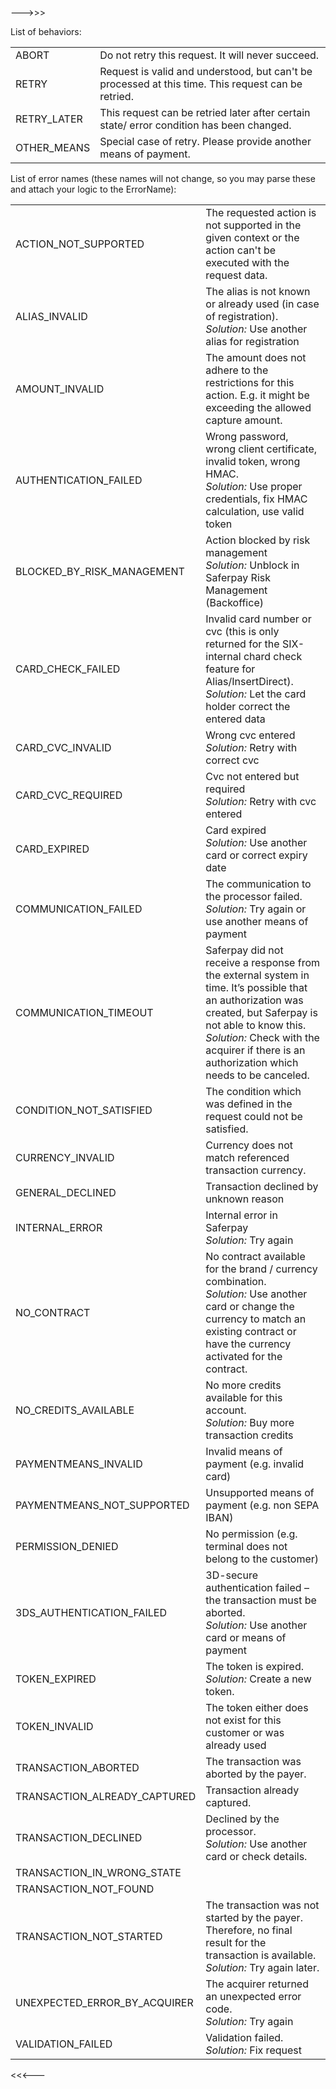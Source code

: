 ﻿--->>>

List of behaviors:

<table class="table table-striped">
  <tr>
    <td class="text-right col-sm-3">ABORT</td>
    <td class="col-sm-9">Do not retry this request. It will never succeed.</td>
  </tr>
  <tr>
    <td class="text-right">RETRY</td>
    <td>Request is valid and understood, but can't be processed at this time. This request can be retried.</td>
  </tr>
  <tr>
    <td class="text-right">RETRY_LATER</td>
    <td>This request can be retried later after certain state/ error condition has been changed.</td>
  </tr>
  <tr>
    <td class="text-right">OTHER_MEANS</td>
    <td>Special case of retry. Please provide another means of payment.</td>
  </tr>
</table>


List of error names (these names will not change, so you may parse these and attach your logic to the ErrorName):

<table class="table table-striped">
  <tr>
      <td class="text-right">ACTION_NOT_SUPPORTED</td>
      <td>
          The requested action is not supported in the given context or the action can't be executed with the request data.
      </td>
  </tr>
  <tr>
      <td class="text-right">ALIAS_INVALID</td>
      <td>
          The alias is not known or already used (in case of registration).<br />
          <i>Solution:</i> Use another alias for registration
      </td>
  </tr>
  <tr>
      <td class="text-right">AMOUNT_INVALID</td>
      <td>
          The amount does not adhere to the restrictions for this action. E.g. it might be exceeding the allowed capture amount.
      </td>
  </tr>
  <tr>
      <td class="text-right col-sm-4">AUTHENTICATION_FAILED</td>
      <td class="col-sm-8">
          Wrong password, wrong client certificate, invalid token, wrong HMAC.<br />
          <i>Solution:</i> Use proper credentials, fix HMAC calculation, use valid token
      </td>
  </tr>
  <tr>
      <td class="text-right">BLOCKED_BY_RISK_MANAGEMENT</td>
      <td>
          Action blocked by risk management<br />
          <i>Solution:</i> Unblock in Saferpay Risk Management (Backoffice)
      </td>
  </tr>
  <tr>
      <td class="text-right">CARD_CHECK_FAILED</td>
      <td>
          Invalid card number or cvc (this is only returned for the SIX-internal chard check feature for Alias/InsertDirect).<br />
          <i>Solution:</i> Let the card holder correct the entered data
      </td>
  </tr>
  <tr>
      <td class="text-right">CARD_CVC_INVALID</td>
      <td>
          Wrong cvc entered<br />
          <i>Solution:</i> Retry with correct cvc
      </td>
  </tr>
  <tr>
      <td class="text-right">CARD_CVC_REQUIRED</td>
      <td>
          Cvc not entered but required<br />
          <i>Solution:</i> Retry with cvc entered
      </td>
  </tr>
  <tr>
      <td class="text-right">CARD_EXPIRED</td>
      <td>
          Card expired<br />
          <i>Solution:</i> Use another card or correct expiry date
      </td>
  </tr>
  <tr>
      <td class="text-right">COMMUNICATION_FAILED</td>
      <td>
          The communication to the processor failed.<br />
          <i>Solution:</i> Try again or use another means of payment
      </td>
  </tr>
  <tr>
      <td class="text-right">COMMUNICATION_TIMEOUT</td>
      <td>
          Saferpay did not receive a response from the external system in time. It’s possible that an authorization was created, but Saferpay is not able to know this.<br />
          <i>Solution:</i> Check with the acquirer if there is an authorization which needs to be canceled.
      </td>
  </tr>
  <tr>
      <td class="text-right">CONDITION_NOT_SATISFIED</td>
      <td>
          The condition which was defined in the request could not be satisfied.
      </td>
  </tr>
  <tr>
      <td class="text-right">CURRENCY_INVALID</td>
      <td>
          Currency does not match referenced transaction currency.
      </td>
  </tr>
  <tr>
      <td class="text-right">GENERAL_DECLINED</td>
      <td>
          Transaction declined by unknown reason
      </td>
  </tr>
  <tr>
      <td class="text-right">INTERNAL_ERROR</td>
      <td>
          Internal error in Saferpay<br />
          <i>Solution:</i> Try again
      </td>
  </tr>
  <tr>
      <td class="text-right">NO_CONTRACT</td>
      <td>
          No contract available for the brand / currency combination.<br />
          <i>Solution:</i> Use another card or change the currency to match an existing contract or have the currency activated for the contract.
      </td>
  </tr>
  <tr>
      <td class="text-right">NO_CREDITS_AVAILABLE</td>
      <td>
          No more credits available for this account.<br />
          <i>Solution:</i> Buy more transaction credits
      </td>
  </tr>
  <tr>
      <td class="text-right">PAYMENTMEANS_INVALID</td>
      <td>
          Invalid means of payment (e.g. invalid card)
      </td>
  </tr>
  <tr>
      <td class="text-right">PAYMENTMEANS_NOT_SUPPORTED</td>
      <td>
          Unsupported means of payment (e.g. non SEPA IBAN)
      </td>
  </tr>
  <tr>
      <td class="text-right">PERMISSION_DENIED</td>
      <td>
          No permission (e.g. terminal does not belong to the customer)
      </td>
  </tr>
  <tr>
      <td class="text-right">3DS_AUTHENTICATION_FAILED</td>
      <td>
          3D-secure authentication failed – the transaction must be aborted.<br />
          <i>Solution:</i> Use another card or means of payment
      </td>
  </tr>
  <tr>
      <td class="text-right">TOKEN_EXPIRED</td>
      <td>
          The token is expired.<br />
          <i>Solution:</i> Create a new token.
      </td>
  </tr>
  <tr>
      <td class="text-right">TOKEN_INVALID</td>
      <td>
          The token either does not exist for this customer or was already used
      </td>
  </tr>
  <tr>
      <td class="text-right">TRANSACTION_ABORTED</td>
      <td>
          The transaction was aborted by the payer.
      </td>
  </tr>
  <tr>
      <td class="text-right">TRANSACTION_ALREADY_CAPTURED</td>
      <td>
          Transaction already captured.
      </td>
  </tr>
  <tr>
      <td class="text-right">TRANSACTION_DECLINED</td>
      <td>
          Declined by the processor.<br />
          <i>Solution:</i> Use another card or check details.
      </td>
  </tr>
  <tr>
      <td class="text-right">TRANSACTION_IN_WRONG_STATE</td>
      <td></td>
  </tr>
  <tr>
      <td class="text-right">TRANSACTION_NOT_FOUND</td>
      <td></td>
  </tr>
  <tr>
      <td class="text-right">TRANSACTION_NOT_STARTED</td>
      <td>
          The transaction was not started by the payer. Therefore, no final result for the transaction is available.<br />
          <i>Solution:</i> Try again later.
      </td>
  </tr>
  <tr>
      <td class="text-right">UNEXPECTED_ERROR_BY_ACQUIRER</td>
      <td>
          The acquirer returned an unexpected error code.<br />
          <i>Solution:</i> Try again
      </td>
  </tr>
  <tr>
      <td class="text-right">VALIDATION_FAILED</td>
      <td>
          Validation failed.<br />
          <i>Solution:</i> Fix request
      </td>
  </tr>
</table>

<<<---
